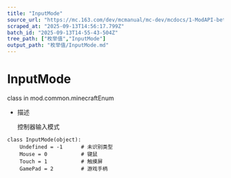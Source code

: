 ```yaml
---
title: "InputMode"
source_url: "https://mc.163.com/dev/mcmanual/mc-dev/mcdocs/1-ModAPI-beta/%E6%9E%9A%E4%B8%BE%E5%80%BC/InputMode.html"
scraped_at: "2025-09-13T14:56:17.799Z"
batch_id: "2025-09-13T14-55-43-504Z"
tree_path: ["枚举值","InputMode"]
output_path: "枚举值/InputMode.md"
---
```


#  InputMode

class in mod.common.minecraftEnum

*   描述
    
    控制器输入模式
    

```
class InputMode(object):
	Undefined = -1		# 未识别类型
	Mouse = 0			# 键鼠
	Touch = 1			# 触摸屏
	GamePad = 2 		# 游戏手柄


```